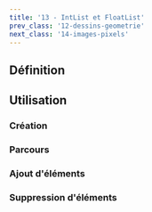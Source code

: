```yaml
---
title: '13 - IntList et FloatList'
prev_class: '12-dessins-geometrie'
next_class: '14-images-pixels'
---
```


## Définition

## Utilisation
### Création
### Parcours
### Ajout d'éléments
### Suppression d'éléments

